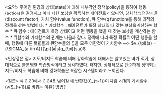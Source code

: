 
<요약>
	주어진 환경의 상태(state)에 대해 내부적인 정책(policy)을 통하여 행동(action)을 결정하고 이에 대한 보상을 획득하는 에이전트가 있다면, 강화학습은 감가율(discount factor), 가치 함수(value function), 큐 함수(q function)를 통해 최적의 정책을 찾는 방법이다.
	* 가치함수 : 에이전트가 특정 상태일 때 갖는 보상을계산하는 함수
	* 큐 함수 : 에이전트가 특정 상태이고 어떤 행동을 했을 때 갖는 보상을 계산하는 함수
	* 큐함수와 가치함수의 관계는 다음과 같다. 정책에 따라 특정 확률로 어떤 행동을 할 때, 행동에 따른 확률들과 큐함수들의 곱을 모두 더한것이 가치함수
	—> $v_{\pi}(s) = {\SIGMA_{a \in A}}{\pi}(a|s)q_{\pi}(s,a)$

<인상깊은 점>
	지도/비지도 학습에 비해 강화학습에 대해서는 알고있는 바가 적어, 상대적으로 불분명한 학습방식이라고 생각하였다.  하지만, 상대적으로 단순하게 정의되는 지도/비지도 학습에 비해 강화학습은 복잡한 시스템이라고 느껴진다.

<질문>
	식 2.23에서 2.24로 넘어갈 때 반환값(G_{t+1})이 다음 시점의 가치함수(v(S_{t+1})로 바뀌는 이유? 방법?
